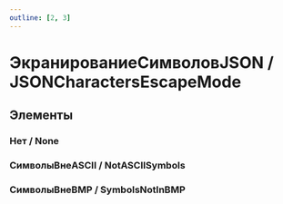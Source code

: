 ```yaml
---
outline: [2, 3]
---
```


# ЭкранированиеСимволовJSON / JSONCharactersEscapeMode


## Элементы


### Нет / None


### СимволыВнеASCII / NotASCIISymbols


### СимволыВнеBMP / SymbolsNotInBMP

